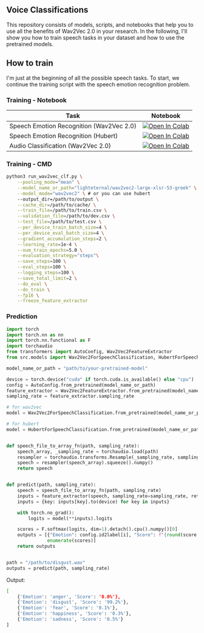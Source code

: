 
## Voice Classifications 
This repository consists of models, scripts, and notebooks that help you to use all the benefits of Wav2Vec 2.0 in your
research. In the following, I'll show you how to train speech tasks in your dataset and how to use the pretrained
models.

## How to train

I'm just at the beginning of all the possible speech tasks. To start, we continue the training script with the speech
emotion recognition problem.

### Training - Notebook

| Task                                     | Notebook                                                                                                                                                                                                            |
|------------------------------------------|---------------------------------------------------------------------------------------------------------------------------------------------------------------------------------------------------------------------|
| Speech Emotion Recognition (Wav2Vec 2.0) | [![Open In Colab](https://colab.research.google.com/assets/colab-badge.svg)](https://colab.research.google.com/github/m3hrdadfi/soxan/blob/main/notebooks/Emotion_recognition_in_Greek_speech_using_Wav2Vec2.ipynb) |
| Speech Emotion Recognition (Hubert)      | [![Open In Colab](https://colab.research.google.com/assets/colab-badge.svg)](https://colab.research.google.com/github/m3hrdadfi/soxan/blob/main/notebooks/Emotion_recognition_in_Greek_speech_using_HuBERT.ipynb)   |
| Audio Classification (Wav2Vec 2.0)       | [![Open In Colab](https://colab.research.google.com/assets/colab-badge.svg)](https://colab.research.google.com/github/m3hrdadfi/soxan/blob/main/notebooks/Eating_Sound_Collection_using_Wav2Vec2.ipynb)             |

### Training - CMD

```bash
python3 run_wav2vec_clf.py \
    --pooling_mode="mean" \
    --model_name_or_path="lighteternal/wav2vec2-large-xlsr-53-greek" \
    --model_mode="wav2vec2" \ # or you can use hubert
    --output_dir=/path/to/output \
    --cache_dir=/path/to/cache/ \
    --train_file=/path/to/train.csv \
    --validation_file=/path/to/dev.csv \
    --test_file=/path/to/test.csv \
    --per_device_train_batch_size=4 \
    --per_device_eval_batch_size=4 \
    --gradient_accumulation_steps=2 \
    --learning_rate=1e-4 \
    --num_train_epochs=5.0 \
    --evaluation_strategy="steps"\
    --save_steps=100 \
    --eval_steps=100 \
    --logging_steps=100 \
    --save_total_limit=2 \
    --do_eval \
    --do_train \
    --fp16 \
    --freeze_feature_extractor
```

### Prediction

```python
import torch
import torch.nn as nn
import torch.nn.functional as F
import torchaudio
from transformers import AutoConfig, Wav2Vec2FeatureExtractor
from src.models import Wav2Vec2ForSpeechClassification, HubertForSpeechClassification

model_name_or_path = "path/to/your-pretrained-model"

device = torch.device("cuda" if torch.cuda.is_available() else "cpu")
config = AutoConfig.from_pretrained(model_name_or_path)
feature_extractor = Wav2Vec2FeatureExtractor.from_pretrained(model_name_or_path)
sampling_rate = feature_extractor.sampling_rate

# for wav2vec
model = Wav2Vec2ForSpeechClassification.from_pretrained(model_name_or_path).to(device)

# for hubert
model = HubertForSpeechClassification.from_pretrained(model_name_or_path).to(device)


def speech_file_to_array_fn(path, sampling_rate):
    speech_array, _sampling_rate = torchaudio.load(path)
    resampler = torchaudio.transforms.Resample(_sampling_rate, sampling_rate)
    speech = resampler(speech_array).squeeze().numpy()
    return speech


def predict(path, sampling_rate):
    speech = speech_file_to_array_fn(path, sampling_rate)
    inputs = feature_extractor(speech, sampling_rate=sampling_rate, return_tensors="pt", padding=True)
    inputs = {key: inputs[key].to(device) for key in inputs}

    with torch.no_grad():
        logits = model(**inputs).logits

    scores = F.softmax(logits, dim=1).detach().cpu().numpy()[0]
    outputs = [{"Emotion": config.id2label[i], "Score": f"{round(score * 100, 3):.1f}%"} for i, score in
               enumerate(scores)]
    return outputs


path = "/path/to/disgust.wav"
outputs = predict(path, sampling_rate)    
```

Output:

```bash
[
    {'Emotion': 'anger', 'Score': '0.0%'},
    {'Emotion': 'disgust', 'Score': '99.2%'},
    {'Emotion': 'fear', 'Score': '0.1%'},
    {'Emotion': 'happiness', 'Score': '0.3%'},
    {'Emotion': 'sadness', 'Score': '0.5%'}
]
```




